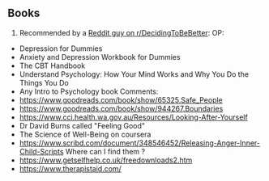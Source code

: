 ## Books
1. Recommended by a [Reddit guy on r/DecidingToBeBetter](https://www.reddit.com/r/DecidingToBeBetter/comments/g60gtb/i_started_studying_psychology_in_my_free_time_to/): 
OP:
  - Depression for Dummies
  - Anxiety and Depression Workbook for Dummies
  - The CBT Handbook
  - Understand Psychology: How Your Mind Works and Why You Do the Things You Do
  - Any Intro to Psychology book 
Comments:
  - https://www.goodreads.com/book/show/65325.Safe_People
  - https://www.goodreads.com/book/show/944267.Boundaries
  - https://www.cci.health.wa.gov.au/Resources/Looking-After-Yourself
  - Dr David Burns called "Feeling Good"
  - The Science of Well-Being  on coursera
  - https://www.scribd.com/document/348546452/Releasing-Anger-Inner-Child-Scripts 
Where can I find them ?
  - https://www.getselfhelp.co.uk/freedownloads2.htm
  - https://www.therapistaid.com/
